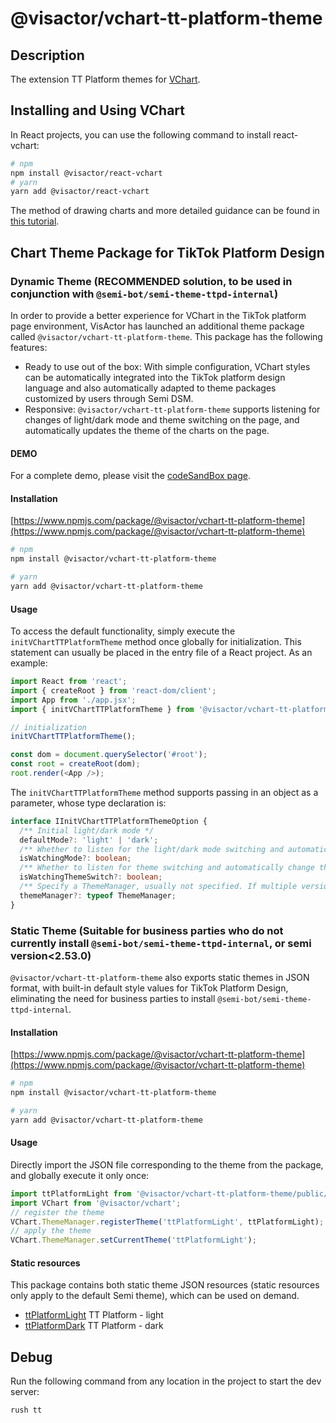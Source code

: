# @visactor/vchart-tt-platform-theme

## Description

The extension TT Platform themes for [VChart](https://github.com/VisActor/VChart).

## Installing and Using VChart

In React projects, you can use the following command to install react-vchart:

```bash
# npm
npm install @visactor/react-vchart
# yarn
yarn add @visactor/react-vchart
```

The method of drawing charts and more detailed guidance can be found in [this tutorial](https://visactor.io/vchart/guide/tutorial_docs/Cross-terminal_and_Developer_Ecology/react).

## Chart Theme Package for TikTok Platform Design

### Dynamic Theme (RECOMMENDED solution, to be used in conjunction with `@semi-bot/semi-theme-ttpd-internal`)

In order to provide a better experience for VChart in the TikTok platform page environment, VisActor has launched an additional theme package called `@visactor/vchart-tt-platform-theme`. This package has the following features:

- Ready to use out of the box: With simple configuration, VChart styles can be automatically integrated into the TikTok platform design language and also automatically adapted to theme packages customized by users through Semi DSM.
- Responsive: `@visactor/vchart-tt-platform-theme` supports listening for changes of light/dark mode and theme switching on the page, and automatically updates the theme of the charts on the page.

#### DEMO

For a complete demo, please visit the [codeSandBox page](https://t8fxl7-5173.csb.app/).

#### Installation

[https://www.npmjs.com/package/@visactor/vchart-tt-platform-theme](https://www.npmjs.com/package/@visactor/vchart-tt-platform-theme)

```bash
# npm
npm install @visactor/vchart-tt-platform-theme

# yarn
yarn add @visactor/vchart-tt-platform-theme
```

#### Usage

To access the default functionality, simply execute the `initVChartTTPlatformTheme` method once globally for initialization. This statement can usually be placed in the entry file of a React project. As an example:

```javascript
import React from 'react';
import { createRoot } from 'react-dom/client';
import App from './app.jsx';
import { initVChartTTPlatformTheme } from '@visactor/vchart-tt-platform-theme';

// initialization
initVChartTTPlatformTheme();

const dom = document.querySelector('#root');
const root = createRoot(dom);
root.render(<App />);
```

The `initVChartTTPlatformTheme` method supports passing in an object as a parameter, whose type declaration is:

```typescript
interface IInitVChartTTPlatformThemeOption {
  /** Initial light/dark mode */
  defaultMode?: 'light' | 'dark';
  /** Whether to listen for the light/dark mode switching and automatically change the chart theme. The default setting is true */
  isWatchingMode?: boolean;
  /** Whether to listen for theme switching and automatically change the chart theme. The default setting is false (applicable to the official theme switching interface of Semi: https://semi.design/dsm/install_switcher) */
  isWatchingThemeSwitch?: boolean;
  /** Specify a ThemeManager, usually not specified. If multiple versions of vchart coexist, it needs to be specified */
  themeManager?: typeof ThemeManager;
}
```

### Static Theme (Suitable for business parties who do not currently install `@semi-bot/semi-theme-ttpd-internal`, or semi version<2.53.0)

`@visactor/vchart-tt-platform-theme` also exports static themes in JSON format, with built-in default style values for TikTok Platform Design, eliminating the need for business parties to install `@semi-bot/semi-theme-ttpd-internal`.

#### Installation

[https://www.npmjs.com/package/@visactor/vchart-tt-platform-theme](https://www.npmjs.com/package/@visactor/vchart-tt-platform-theme)

```bash
# npm
npm install @visactor/vchart-tt-platform-theme

# yarn
yarn add @visactor/vchart-tt-platform-theme
```

#### Usage

Directly import the JSON file corresponding to the theme from the package, and globally execute it only once:

```ts
import ttPlatformLight from '@visactor/vchart-tt-platform-theme/public/ttPlatformLight.json';
import VChart from '@visactor/vchart';
// register the theme
VChart.ThemeManager.registerTheme('ttPlatformLight', ttPlatformLight);
// apply the theme
VChart.ThemeManager.setCurrentTheme('ttPlatformLight');
```

#### Static resources

This package contains both static theme JSON resources (static resources only apply to the default Semi theme), which can be used on demand.

<!-- ThemeListBegin -->
<!-- 以下为自动生成 -->
- [ttPlatformLight](https://raw.githubusercontent.com/VisActor/vchart-theme/main/packages/vchart-tt-platform-theme/public/ttPlatformLight.json) TT Platform - light
- [ttPlatformDark](https://raw.githubusercontent.com/VisActor/vchart-theme/main/packages/vchart-tt-platform-theme/public/ttPlatformDark.json) TT Platform - dark
<!-- 以上为自动生成 -->
<!-- ThemeListEnd -->

## Debug

Run the following command from any location in the project to start the dev server:

```bash
rush tt
```
